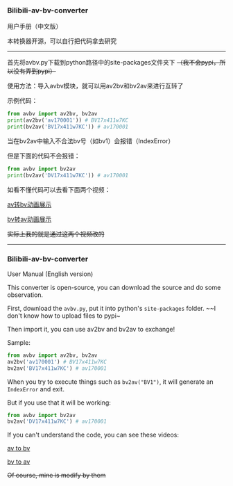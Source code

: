 ### Bilibili-av-bv-converter
用户手册（中文版）

本转换器开源，可以自行把代码拿去研究

---
首先将avbv.py下载到python路径中的site-packages文件夹下 ~~（我不会pypi，所以没有弄到pypi）~~

使用方法：导入avbv模块，就可以用av2bv和bv2av来进行互转了

示例代码：
```python
from avbv import av2bv, bv2av
print(av2bv('av170001')) # BV17x411w7KC
print(bv2av('BV17x411w7KC')) # av170001
```
当在bv2av中输入不合法bv号（如bv1）会报错（IndexError）

但是下面的代码不会报错：
```python
from avbv import bv2av
print(bv2av('DV17x411w7KC')) # av170001
```
如看不懂代码可以去看下面两个视频：

[av转bv动画展示](https://www.bilibili.com/video/BV1N741127Tj)

[bv转av动画展示](https://www.bilibili.com/video/BV1R7411y7kw)

~~实际上我的就是通过这两个视频改的~~

---
### Bilibili-av-bv-converter
User Manual (English version)

This converter is open-source, you can download the source and do some observation.

First, download the `avbv.py`, put it into python's `site-packages` folder. ~~I don't know how to upload files to pypi~

Then import it, you can use av2bv and bv2av to exchange!

Sample:
```python
from avbv import av2bv, bv2av
av2bv('av170001') # BV17x411w7KC
bv2av('BV17x411w7KC') # av170001
```

When you try to execute things such as `bv2av("BV1")`, it will generate an `IndexError` and exit.

But if you use that it will be working:
```python
from avbv import bv2av
bv2av('DV17x411w7KC') # av170001
```

If you can't understand the code, you can see these videos:

[av to bv](https://www.bilibili.com/video/BV1N741127Tj)

[bv to av](https://www.bilibili.com/video/BV1R7411y7kw)

~~Of course, mine is modify by them~~

